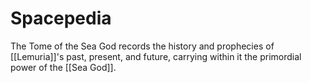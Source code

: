 # Spacepedia
The Tome of the Sea God records the history and prophecies of [[Lemuria]]'s past, present, and future, carrying within it the primordial power of the [[Sea God]].